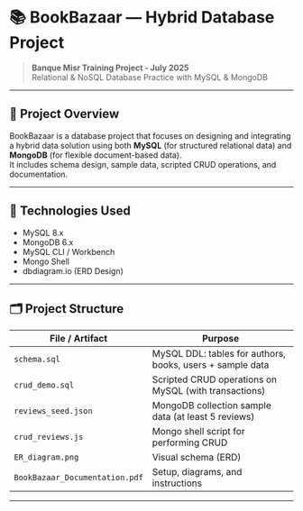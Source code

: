 # 📚 BookBazaar — Hybrid Database Project

> **Banque Misr Training Project - July 2025**  
> Relational & NoSQL Database Practice with MySQL & MongoDB

---

## 📝 Project Overview

BookBazaar is a database project that focuses on designing and integrating a hybrid data solution using both **MySQL** (for structured relational data) and **MongoDB** (for flexible document-based data).  
It includes schema design, sample data, scripted CRUD operations, and documentation.

---

## 🧩 Technologies Used

- MySQL 8.x
- MongoDB 6.x
- MySQL CLI / Workbench
- Mongo Shell
- dbdiagram.io (ERD Design)

---

## 🗂️ Project Structure

| File / Artifact           | Purpose                                       |
|---------------------------|-----------------------------------------------|
| `schema.sql`              | MySQL DDL: tables for authors, books, users + sample data |
| `crud_demo.sql`           | Scripted CRUD operations on MySQL (with transactions) |
| `reviews_seed.json`       | MongoDB collection sample data (at least 5 reviews) |
| `crud_reviews.js`         | Mongo shell script for performing CRUD        |
| `ER_diagram.png`          | Visual schema (ERD)                           |
| `BookBazaar_Documentation.pdf` | Setup, diagrams, and instructions            |

---
